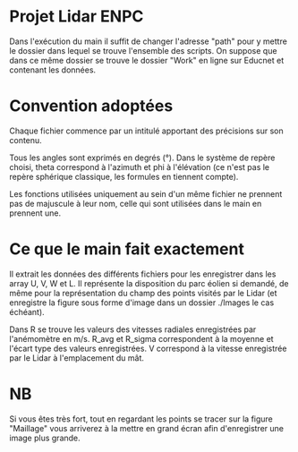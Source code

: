 # Projet Lidar ENPC


Dans l'exécution du main il suffit de changer l'adresse "path" pour y mettre le dossier dans lequel se trouve l'ensemble des scripts.
On suppose que dans ce même dossier se trouve le dossier "Work" en ligne sur Educnet et contenant les données.

# Convention adoptées

Chaque fichier commence par un intitulé apportant des précisions sur son contenu.

Tous les angles sont exprimés en degrés (°).
Dans le système de repère choisi, theta correspond à l'azimuth et phi à l'élévation (ce n'est pas le repère sphérique classique, les formules en tiennent compte).

Les fonctions utilisées uniquement au sein d'un même fichier ne prennent pas de majuscule à leur nom, celle qui sont utilisées dans le main en prennent une.

# Ce que le main fait exactement

Il extrait les données des différents fichiers pour les enregistrer dans les array U, V, W et L.
Il représente la disposition du parc éolien si demandé, de même pour la représentation du champ des points visités par le Lidar (et enregistre la figure sous forme d'image dans un dossier ./Images le cas échéant).

Dans R se trouve les valeurs des vitesses radiales enregistrées par l'anémomètre en m/s.
R_avg et R_sigma correspondent à la moyenne et l'écart type des valeurs enregistrées.
V correspond à la vitesse enregistrée par le Lidar à l'emplacement du mât.

# NB

Si vous êtes très fort, tout en regardant les points se tracer sur la figure "Maillage" vous arriverez à la mettre en grand écran afin d'enregistrer une image plus grande.

